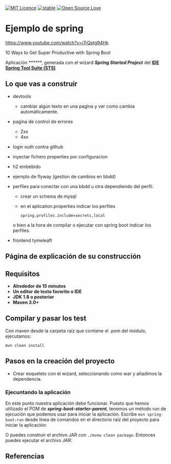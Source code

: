 [![MIT Licence](https://badges.frapsoft.com/os/mit/mit.svg?v=103)](https://opensource.org/licenses/mit-license.php)
[![stable](http://badges.github.io/stability-badges/dist/stable.svg)](http://github.com/badges/stability-badges)
[![Open Source Love](https://badges.frapsoft.com/os/v1/open-source.png?v=103)](https://github.com/ellerbrock/open-source-badge/)

# Ejemplo de spring #

https://www.youtube.com/watch?v=j7rQstg94Hk


10 Ways to Get Super Productive with Spring Boot

Aplicación ******, generada con el wizard ***Spring Started Project*** del [**IDE Spring Tool Suite (STS)**](https://spring.io/tools "IDE Spring Tool Suite")


## Lo que vas a construir ##

- devtools
	- cambiar algún texto en una pagina y ver como cambia automáticamente.
- pagina de control de errores
	- 2xx
	- 4xx
- login outh contra github
- inyectar fichero properties por configuracion
- h2 embebido
- ejemplo de flyway (gestion de cambios en bbdd)
- perfiles para conectar con una bbdd u otra dependiendo del perfil.
	- crear un schema de mysql
	- en el aplication.properties indicar los perfiles
	
		`spring.profiles.include=secrets,local`

	o bien a la hora de compilar o ejecutar con spring boot indicar los perfiles.

- frontend tymeleaft

## Página de explicación de su construcción ##



## Requisitos ##

- **Alrededor de 15 minutos**
- **Un editor de texto favorito o IDE**
- **JDK 1.8 o posterior**
- **Maven 3.0+**

## Compilar y pasar los test ##

Con maven desde la carpeta raíz que contiene el .pom del módulo, ejecutamos:

    mvn clean install

## Pasos en la creación del proyecto ##

- Crear esqueleto con el wizard, seleccionando como war y añadimos la dependencia. 

	

### Ejecuntando la aplicación ###

En este punto nuestra aplicación debe funcionar. Puesto que hemos utilizado el POM de ***spring-boot-starter-parent***, tenemos un método run de ejecución que podemos usar para iniciar la aplicación. Escribe `mvn spring-boot:run` desde línea de comandos en el directorio raíz del proyecto para iniciar la aplicación:

O puedes construir el archivo JAR con `./mvnw clean package`. Entonces puedes ejecutar el archivo JAR:


## Referencias ##